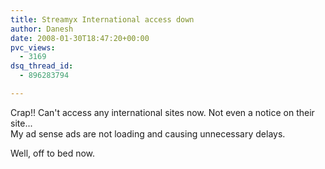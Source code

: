 ```yaml
---
title: Streamyx International access down
author: Danesh
date: 2008-01-30T18:47:20+00:00
pvc_views:
  - 3169
dsq_thread_id:
  - 896283794

---
```

Crap!! Can't access any international sites now. Not even a notice on their site...  
My ad sense ads are not loading and causing unnecessary delays.

Well, off to bed now.